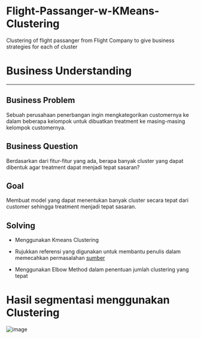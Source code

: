 # Flight-Passanger-w-KMeans-Clustering
Clustering of flight passanger from Flight Company to give business strategies for each of cluster

# Business Understanding
---
## Business Problem
Sebuah perusahaan penerbangan ingin mengkategorikan customernya ke dalam beberapa kelompok untuk dibuatkan treatment ke masing-masing kelompok customernya.

## Business Question
Berdasarkan dari fitur-fitur yang ada, berapa banyak cluster yang dapat dibentuk agar treatment dapat menjadi tepat sasaran?

## Goal
Membuat model yang dapat menentukan banyak cluster secara tepat dari customer sehingga treatment menjadi tepat sasaran.

## Solving
- Menggunakan Kmeans Clustering 
* Rujukkan referensi yang digunakan untuk membantu penulis dalam memecahkan permasalahan [sumber](https://www.ijser.in/archives/v10i5/SE22525122734.pdf)
- Menggunakan Elbow Method dalam penentuan jumlah clustering yang tepat



# Hasil segmentasi menggunakan Clustering
![image](<img width="1218" alt="Screen Shot 2022-11-08 at 1 04 26 PM" src="https://user-images.githubusercontent.com/114377043/200490487-6bb4cae8-0a60-4187-8854-677bd4f17ed0.png">)
